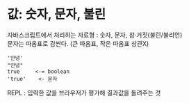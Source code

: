 # 값: 숫자, 문자, 불린

자바스크립트에서 처리하는 자료형 : 숫자, 문자, 참·거짓\(불린/불리언\)  
문자는 따옴표로 감싼다. \(큰 따옴표, 작은 따옴표 상관X\)

```text
'안녕'
"안녕" 
true     <-= boolean 
'true'    <- 문자 

```

REPL : 입력한 값을 브라우저가 평가해 결과값을 돌려주는 것

